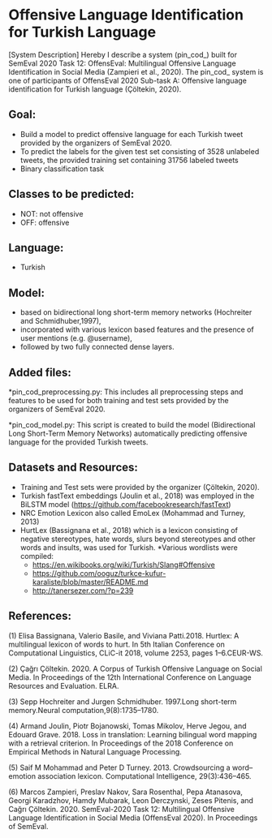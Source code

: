 # Offensive Language Identification for Turkish Language
[System Description]
Hereby I describe  a  system  (pin_cod_) built for SemEval 2020 Task 12: OffensEval: Multilingual Offensive Language Identification in Social Media (Zampieri et al., 2020). The pin_cod_ system is one of participants of OffensEval 2020 Sub-task A: Offensive language  identification for Turkish language (Çöltekin,  2020). 

## Goal:
* Build a model to predict offensive language for each Turkish tweet provided by the organizers of SemEval 2020.
* To predict the labels for the given test set consisting of 3528 unlabeled tweets, the provided training set containing 31756 labeled tweets
* Binary classification task

## Classes to be predicted:
* NOT: not offensive
* OFF: offensive

## Language:
* Turkish

## Model:
* based on bidirectional  long  short-term memory networks (Hochreiter and Schmidhuber,1997),
* incorporated with various lexicon based features and the presence of user mentions (e.g.  @username), 
* followed by two fully connected dense layers.  

## Added files:
*pin_cod_preprocessing.py: This includes all preprocessing steps and features to be used for both training and test sets provided by the organizers of SemEval 2020.

*pin_cod_model.py: This script is created to build the model (Bidirectional Long Short-Term Memory Networks) automatically predicting offensive language for the provided Turkish tweets.

## Datasets and Resources:
* Training and Test sets were provided by the organizer (Çöltekin,  2020). 
* Turkish  fastText  embeddings (Joulin et al., 2018) was employed in the BiLSTM model (https://github.com/facebookresearch/fastText)
* NRC Emotion Lexicon also  called  EmoLex  (Mohammad  and  Turney, 2013) 
* HurtLex  (Bassignana  et  al.,  2018) which is a  lexicon  consisting  of  negative  stereotypes,  hate  words,  slurs  beyond  stereotypes and  other  words  and  insults,  was used for  Turkish.
*Various wordlists were compiled:
    * https://en.wikibooks.org/wiki/Turkish/Slang#Offensive
    * https://github.com/ooguz/turkce-kufur-karaliste/blob/master/README.md
    * http://tanersezer.com/?p=239

## References:
(1) Elisa  Bassignana,  Valerio  Basile,  and  Viviana  Patti.2018.  Hurtlex:  A multilingual lexicon of words to hurt. In 5th Italian Conference on Computational Linguistics, CLiC-it 2018, volume 2253, pages 1–6.CEUR-WS.

(2) Çağrı Çöltekin. 2020. A Corpus of Turkish Offensive Language on Social Media. In Proceedings of the 12th International Conference on Language Resources and Evaluation. ELRA.

(3) Sepp   Hochreiter   and   Jurgen   Schmidhuber. 1997.Long  short-term  memory.Neural  computation,9(8):1735–1780.

(4) Armand  Joulin,  Piotr  Bojanowski,  Tomas  Mikolov, Herve  Jegou,  and  Edouard  Grave.  2018.   Loss  in translation: Learning bilingual word mapping with a retrieval criterion.  In Proceedings of the 2018 Conference on Empirical Methods in Natural Language Processing.

(5) Saif M Mohammad and Peter D Turney. 2013. Crowdsourcing a word–emotion association lexicon. Computational Intelligence, 29(3):436–465.

(6) Marcos Zampieri, Preslav Nakov, Sara Rosenthal, Pepa Atanasova, Georgi Karadzhov, Hamdy Mubarak, Leon Derczynski, Zeses Pitenis, and Cağrı Çöltekin. 2020. SemEval-2020 Task 12: Multilingual Offensive Language Identification in Social Media (OffensEval 2020). In Proceedings of SemEval.
